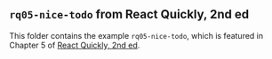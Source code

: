 ## `rq05-nice-todo` from React Quickly, 2nd ed

This folder contains the example `rq05-nice-todo`, which is featured in Chapter 5 of [React Quickly, 2nd ed](https://reactquickly.dev).
